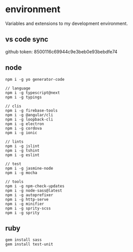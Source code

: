 # environment
Variables and extensions to my development environment.

## vs code sync
github token: 8500116c69944c9e3beb0e93bebdfe74 

## node
```shell
npm i -g yo generator-code

// language
npm i -g typescript@next
npm i -g typings

// clis
npm i -g firebase-tools
npm i -g @angular/cli
npm i -g loopback-cli
npm i -g electron
npm i -g cordova 
npm i -g ionic

// lints
npm i -g jslint
npm i -g tshint
npm i -g eslint

// test
npm i -g jasmine-node
npm i -g mocha

// tools 
npm i -g npm-check-updates
npm i -g node-sass@latest
npm i -g autoprefixer
npm i -g http-serve
npm i -g minifier
npm i -g sprity-scss
npm i -g sprity
```

## ruby
```shell
gem install sass
gem install test-unit
```
